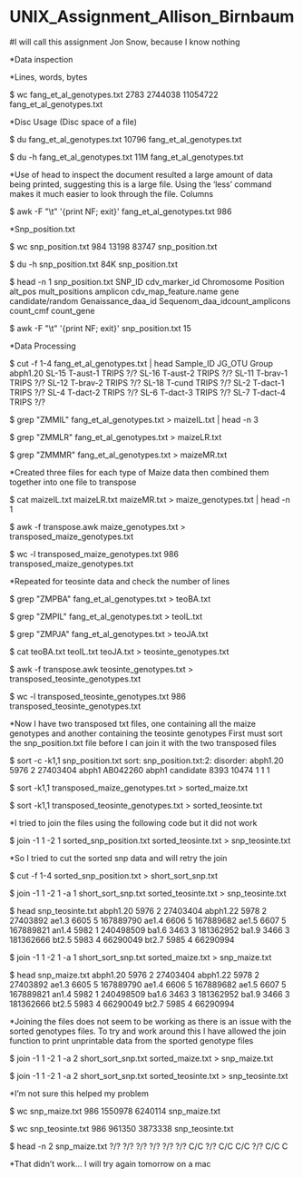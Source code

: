 # UNIX_Assignment_Allison_Birnbaum
#I will call this assignment Jon Snow, because I know nothing

*Data inspection

*Lines, words, bytes

$ wc fang_et_al_genotypes.txt
    2783  2744038 11054722 fang_et_al_genotypes.txt

*Disc Usage (Disc space of a file)

$ du fang_et_al_genotypes.txt
10796   fang_et_al_genotypes.txt

$ du -h fang_et_al_genotypes.txt
11M     fang_et_al_genotypes.txt

*Use of head to inspect the document resulted a large amount of data being printed, suggesting this is a large file. Using the ‘less’ command makes it much easier to look through the file.
Columns

$ awk -F "\t" '{print NF; exit}' fang_et_al_genotypes.txt
986

*Snp_position.txt

$ wc snp_position.txt
  984 13198 83747 snp_position.txt

$ du -h snp_position.txt
84K     snp_position.txt

$ head -n 1 snp_position.txt
SNP_ID  cdv_marker_id   Chromosome      Position        alt_pos mult_positions  amplicon      cdv_map_feature.name     gene    candidate/random        Genaissance_daa_id      Sequenom_daa_idcount_amplicons count_cmf       count_gene


$ awk -F "\t" '{print NF; exit}' snp_position.txt
15

*Data Processing

$ cut -f 1-4 fang_et_al_genotypes.txt | head
Sample_ID       JG_OTU  Group   abph1.20
SL-15   T-aust-1        TRIPS   ?/?
SL-16   T-aust-2        TRIPS   ?/?
SL-11   T-brav-1        TRIPS   ?/?
SL-12   T-brav-2        TRIPS   ?/?
SL-18   T-cund  TRIPS   ?/?
SL-2    T-dact-1        TRIPS   ?/?
SL-4    T-dact-2        TRIPS   ?/?
SL-6    T-dact-3        TRIPS   ?/?
SL-7    T-dact-4        TRIPS   ?/?

$ grep "ZMMIL" fang_et_al_genotypes.txt > maizeIL.txt | head -n 3

$ grep "ZMMLR" fang_et_al_genotypes.txt > maizeLR.txt

$ grep "ZMMMR" fang_et_al_genotypes.txt  > maizeMR.txt

*Created three files for each type of Maize data then combined them together into one file to transpose

$ cat maizeIL.txt maizeLR.txt maizeMR.txt > maize_genotypes.txt | head -n 1

$  awk -f transpose.awk maize_genotypes.txt > transposed_maize_genotypes.txt

$ wc -l transposed_maize_genotypes.txt
986 transposed_maize_genotypes.txt

*Repeated for teosinte data and check the number of lines

$ grep "ZMPBA" fang_et_al_genotypes.txt  > teoBA.txt

$ grep "ZMPIL" fang_et_al_genotypes.txt  > teoIL.txt

$ grep "ZMPJA" fang_et_al_genotypes.txt  > teoJA.txt

$ cat teoBA.txt teoIL.txt teoJA.txt > teosinte_genotypes.txt

$  awk -f transpose.awk teosinte_genotypes.txt > transposed_teosinte_genotypes.txt

$ wc -l transposed_teosinte_genotypes.txt
986 transposed_teosinte_genotypes.txt

*Now I have two transposed txt files, one containing all the maize genotypes and another containing the teosinte genotypes 
First must sort the snp_position.txt file before I can join it with the two transposed files

$ sort -c -k1,1 snp_position.txt
sort: snp_position.txt:2: disorder: abph1.20    5976    2       27403404                      abph1    AB042260        abph1   candidate       8393    10474   1       1       1

$ sort -k1,1 transposed_maize_genotypes.txt > sorted_maize.txt

$ sort -k1,1 transposed_teosinte_genotypes.txt > sorted_teosinte.txt

*I tried to join the files using the following code but it did not work

$ join -1 1 -2 1 sorted_snp_position.txt sorted_teosinte.txt > snp_teosinte.txt

*So I tried to cut the sorted snp data and will retry the join

$ cut -f 1-4 sorted_snp_position.txt > short_sort_snp.txt

$ join -1 1 -2 1 -a 1 short_sort_snp.txt sorted_teosinte.txt > snp_teosinte.txt

$ head snp_teosinte.txt
abph1.20 5976 2 27403404
abph1.22 5978 2 27403892
ae1.3 6605 5 167889790
ae1.4 6606 5 167889682
ae1.5 6607 5 167889821
an1.4 5982 1 240498509
ba1.6 3463 3 181362952
ba1.9 3466 3 181362666
bt2.5 5983 4 66290049
bt2.7 5985 4 66290994

$ join -1 1 -2 1 -a 1 short_sort_snp.txt sorted_maize.txt > snp_maize.txt

$ head snp_maize.txt
abph1.20 5976 2 27403404
abph1.22 5978 2 27403892
ae1.3 6605 5 167889790
ae1.4 6606 5 167889682
ae1.5 6607 5 167889821
an1.4 5982 1 240498509
ba1.6 3463 3 181362952
ba1.9 3466 3 181362666
bt2.5 5983 4 66290049
bt2.7 5985 4 66290994

*Joining the files does not seem to be working as there is an issue with the sorted genotypes files. 
To try and work around this I have allowed the join function to print unprintable data from the sported genotype files

$ join -1 1 -2 1 -a 2 short_sort_snp.txt sorted_maize.txt > snp_maize.txt

$ join -1 1 -2 1 -a 2 short_sort_snp.txt sorted_teosinte.txt > snp_teosinte.txt

*I’m not sure this helped my problem

$ wc snp_maize.txt
    986 1550978 6240114 snp_maize.txt

$ wc snp_teosinte.txt
    986  961350 3873338 snp_teosinte.txt

$ head -n 2 snp_maize.txt
?/? ?/? ?/? ?/? ?/? ?/? C/C ?/? C/C C/C ?/? C/C C

*That didn’t work… I will try again tomorrow on a mac
